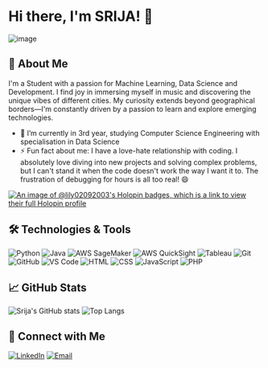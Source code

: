 # Hi there, I'm SRIJA! 👋

![image](https://github.com/lily02092003/lily02092003/assets/108693415/b228d754-af52-44dd-93ac-3432822ee525)


## 🚀 About Me

I'm a Student with a passion for Machine Learning, Data Science and Development. I find joy in immersing myself in music and discovering the unique vibes of different cities. My curiosity extends beyond geographical borders—I'm constantly driven by a passion to learn and explore emerging technologies.

- 🌱 I’m currently in 3rd year, studying Computer Science Engineering with specialisation in Data Science
- ⚡ Fun fact about me: I have a love-hate relationship with coding. I absolutely love diving into new projects and solving complex problems, but I can't stand it when the code doesn't work the way I want it to. The frustration of debugging for hours is all too real! 😄

[![An image of @lily02092003's Holopin badges, which is a link to view their full Holopin profile](https://holopin.me/lily02092003)](https://holopin.io/@lily02092003)

## 🛠️ Technologies & Tools

![Python](https://img.shields.io/badge/-Python-05122A?style=flat&logo=python)
![Java](https://img.shields.io/badge/-Java-05122A?style=flat&logo=java)
![AWS SageMaker](https://img.shields.io/badge/-AWS%20SageMaker-05122A?style=flat&logo=amazonaws) 
![AWS QuickSight](https://img.shields.io/badge/-AWS%20QuickSight-05122A?style=flat&logo=amazonaws) 
![Tableau](https://img.shields.io/badge/-Tableau-05122A?style=flat&logo=tableau)
![Git](https://img.shields.io/badge/-Git-05122A?style=flat&logo=git)
![GitHub](https://img.shields.io/badge/-GitHub-05122A?style=flat&logo=github)
![VS Code](https://img.shields.io/badge/-VS%20Code-05122A?style=flat&logo=visual-studio-code)
![HTML](https://img.shields.io/badge/-HTML-05122A?style=flat&logo=html5)
![CSS](https://img.shields.io/badge/-CSS-05122A?style=flat&logo=css3&logoColor=1572B6)
![JavaScript](https://img.shields.io/badge/-JavaScript-05122A?style=flat&logo=javascript)
![PHP](https://img.shields.io/badge/-PHP-05122A?style=flat&logo=php)


## 📈 GitHub Stats

![Srija's GitHub stats](https://github-readme-stats.vercel.app/api?username=lily02092003&show_icons=true&theme=transparent&hide_border=true&text_color=#ab20fd)
![Top Langs](https://github-readme-stats.vercel.app/api/top-langs/?username=lily02092003&layout=compact&hide_border=true)


## 🔗 Connect with Me

[![LinkedIn](https://img.shields.io/badge/-LinkedIn-05122A?style=flat&logo=linkedin)](https://linkedin.com/in/srija-chakraborty123)
[![Email](https://img.shields.io/badge/-Email-05122A?style=flat&logo=gmail)](mailto:srijachakraborty123@gmail.com)
